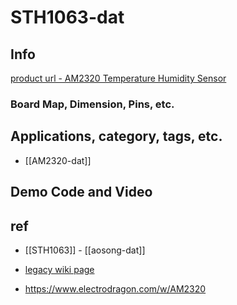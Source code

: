 
# STH1063-dat

## Info

[product url - AM2320 Temperature Humidity Sensor](https://www.electrodragon.com/product/am2320-temperature-humidity-sensor/)

### Board Map, Dimension, Pins, etc.

## Applications, category, tags, etc. 


- [[AM2320-dat]]

## Demo Code and Video

## ref 

- [[STH1063]] - [[aosong-dat]] 

- [legacy wiki page ](https://www.electrodragon.com/w/AM_Sensor)

- https://www.electrodragon.com/w/AM2320

